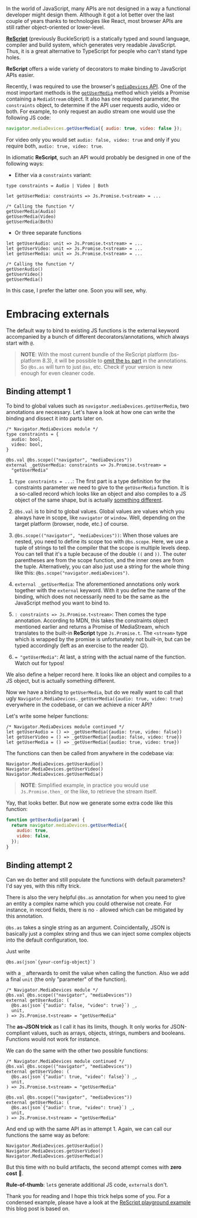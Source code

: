 In the world of JavaScript, many APIs are not designed in a way a functional developer might design them. Although it got a lot better over the last couple of years thanks to technologies like React, most browser APIs are still rather object-oriented or lower-level.

[**ReScript**](https://rescript-lang.org/) (previously BuckleScript) is a statically typed and sound language, compiler and build system, which generates very readable JavaScript. Thus, it is a great alternative to TypeScript for people who can't stand type holes.

**ReScript** offers a wide variety of decorators to make binding to JavaScript APIs easier.

Recently, I was required to use the browser's [`mediaDevices` API](https://developer.mozilla.org/en-US/docs/Web/API/MediaDevices). One of the most important methods is the [`getUserMedia`](https://developer.mozilla.org/en-US/docs/Web/API/MediaDevices/getUserMedia) method which yields a Promise containing a `MediaStream` object. It also has one required parameter, the `constraints` object, to determine if the API user requests audio, video or both. For example, to only request an audio stream one would use the following JS code:

```js
navigator.mediaDevices.getUserMedia({ audio: true, video: false });
```

For video only you would set `audio: false, video: true` and only if you require both, `audio: true, video: true`.

In idiomatic **ReScript**, such an API would probably be designed in one of the following ways:

- Either via a `constraints` variant:

```reasonml
type constraints = Audio | Video | Both

let getUserMedia: constraints => Js.Promise.t<stream> = ...

/* Calling the function */
getUserMedia(Audio)
getUserMedia(Video)
getUserMedia(Both)
```

- Or three separate functions

```reasonml
let getUserAudio: unit => Js.Promise.t<stream> = ...
let getUserVideo: unit => Js.Promise.t<stream> = ...
let getUserMedia: unit => Js.Promise.t<stream> = ...

/* Calling the function */
getUserAudio()
getUserVideo()
getUserMedia()
```

In this case, I prefer the latter one. Soon you will see, why.

# Embracing externals

The default way to bind to existing JS functions is the external keyword accompanied by a bunch of different decorators/annotations, which always start with `@`.

> **NOTE**: With the most current bundle of the ReScript platform (bs-platform 8.3), it will be possible to [omit the `bs` part](<(https://rescript-lang.org/blog/release-8-3-pt1#lightweight-ffi-attributes-without-bs-prefix)>) in the annotations. So `@bs.as` will turn to just `@as`, etc. Check if your version is new enough for even cleaner code.

## Binding attempt 1

To bind to global values such as `navigator.mediaDevices.getUserMedia`, two annotations are necessary. Let's have a look at how one can write the binding and dissect it into parts later on.

```reasonml
/* Navigator.MediaDevices module */
type constraints = {
  audio: bool,
  video: bool,
}

@bs.val @bs.scope(("navigator", "mediaDevices"))
external _getUserMedia: constraints => Js.Promise.t<stream> =
  "getUserMedia"
```

1. `type constraints = ...`:
   The first part is a type definition for the constraints parameter we need to give to the `getUserMedia` function. It is a so-called record which looks like an object and also compiles to a JS object of the same shape, but is actually [something different](https://rescript-lang.org/docs/manual/latest/record).

2. `@bs.val` is to bind to global values. Global values are values which you always have in scope, like `navigator` or `window`. Well, depending on the target platform (browser, node, etc.) of course.

3. `@bs.scope(("navigator", "mediaDevices"))`: When those values are nested, you need to define its scope too with `@bs.scope`. Here, we use a tuple of strings to tell the compiler that the scope is multiple levels deep. You can tell that it's a tuple because of the double `((` and `))`. The outer parentheses are from the scope function, and the inner ones are from the tuple. Alternatively, you can also just use a string for the whole thing like this: `@bs.scope("navigator.mediaDevices")`.

4. `external _getUserMedia`: The aforementioned annotations only work together with the `external` keyword. With it you define the name of the binding, which does not necessarily need to be the same as the JavaScript method you want to bind to.

5. `: constraints => Js.Promise.t<stream>`: Then comes the type annotation. According to MDN, this takes the constraints object mentioned earlier and returns a Promise of MediaStream, which translates to the built-in **ReScript** type `Js.Promise.t`. The `<stream>` type which is wrapped by the promise is unfortunately not built-in, but can be typed accordingly (left as an exercise to the reader 😉).

6. `= "getUserMedia"`: At last, a string with the actual name of the function. Watch out for typos!

We also define a helper record here. It looks like an object and compiles to a JS object, but is actually something different.

Now we have a binding to `getUserMedia`, but do we really want to call that ugly `Navigator.MediaDevices._getUserMedia({audio: true, video: true}` everywhere in the codebase, or can we achieve a nicer API?

Let's write some helper functions:

```reasonml
/* Navigator.MediaDevices module continued */
let getUserAudio = () => _getUserMedia({audio: true, video: false})
let getUserVideo = () => _getUserMedia({audio: false, video: true})
let getUserMedia = () => _getUserMedia({audio: true, video: true})
```

The functions can then be called from anywhere in the codebase via:

```reasonml
Navigator.MediaDevices.getUserAudio()
Navigator.MediaDevices.getUserVideo()
Navigator.MediaDevices.getUserMedia()
```

> **NOTE**: Simplified example, in practice you would use `Js.Promise.then_` or the like, to retrieve the stream itself.

Yay, that looks better. But now we generate some extra code
like this function:

```js
function getUserAudio(param) {
  return navigator.mediaDevices.getUserMedia({
    audio: true,
    video: false,
  });
}
```

## Binding attempt 2

Can we do better and still populate the functions with default parameters? I'd say yes, with this nifty trick.

There is also the very helpful `@bs.as` annotation for when you need to give an entity a complex name which you could otherwise not create. For instance, in record fields, there is no `-` allowed which can be mitigated by this annotation.

`@bs.as` takes a single string as an argument. Coincidentally, JSON is basically just a complex string and thus we can inject some complex objects into the default configuration, too.

Just write

```
@bs.as(json`{your-config-object}`)
```

with a `_` afterwards to omit the value when calling the function.
Also we add a final `unit` (the only "parameter" of the function).

```reasonml
/* Navigator.MediaDevices module */
@bs.val @bs.scope(("navigator", "mediaDevices"))
external getUserAudio: (
  @bs.as(json`{"audio": false, "video": true}`) _,
  unit,
) => Js.Promise.t<stream> = "getUserMedia"
```

The **as-JSON trick** as I call it has its limits, though. It only works for JSON-compliant values, such as arrays, objects, strings, numbers and booleans. Functions would not work for instance.

We can do the same with the other two possible functions:

```reasonml
/* Navigator.MediaDevices module continued */
@bs.val @bs.scope(("navigator", "mediaDevices"))
external getUserVideo: (
  @bs.as(json`{"audio": true, "video": false}`) _,
  unit,
) => Js.Promise.t<stream> = "getUserMedia"

@bs.val @bs.scope(("navigator", "mediaDevices"))
external getUserMedia: (
  @bs.as(json`{"audio": true, "video": true}`) _,
  unit,
) => Js.Promise.t<stream> = "getUserMedia"
```

And end up with the same API as in attempt 1. Again, we can call our functions the same way as before:

```reasonml
Navigator.MediaDevices.getUserAudio()
Navigator.MediaDevices.getUserVideo()
Navigator.MediaDevices.getUserMedia()
```

But this time with no build artifacts, the second attempt comes with **zero cost** 🎉.

**Rule-of-thumb**: `let`s generate additional JS code, `external`s don't.

Thank you for reading and I hope this trick helps some of you. For a condensed example, please have a look at the [ReScript playground example](https://tinyurl.com/y3owk33j) this blog post is based on.
